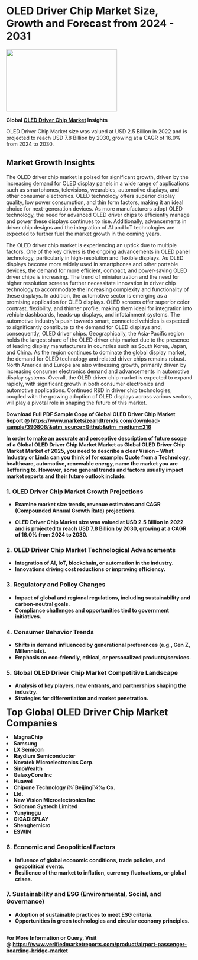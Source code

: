 <H1>OLED Driver Chip Market Size, Growth and Forecast from 2024 - 2031</H1><img class="aligncenter size-medium wp-image-584254" src="https://thirdeyenews.in/wp-content/uploads/2024/09/Global-Market-Research-300x168.jpeg" alt="" width="300" height="168" /><p><strong>Global&nbsp;<a href="https://www.marketsizeandtrends.com/download-sample/390806/&amp;utm_source=Github&utm_medium=216">OLED Driver Chip Market</a> Insights</strong></p><p>OLED Driver Chip Market size was valued at USD 2.5 Billion in 2022 and is projected to reach USD 7.8 Billion by 2030, growing at a CAGR of 16.0% from 2024 to 2030.</p><p><h2>Market Growth Insights</h2> <p>The OLED driver chip market is poised for significant growth, driven by the increasing demand for OLED display panels in a wide range of applications such as smartphones, televisions, wearables, automotive displays, and other consumer electronics. OLED technology offers superior display quality, low power consumption, and thin form factors, making it an ideal choice for next-generation devices. As more manufacturers adopt OLED technology, the need for advanced OLED driver chips to efficiently manage and power these displays continues to rise. Additionally, advancements in driver chip designs and the integration of AI and IoT technologies are expected to further fuel the market growth in the coming years.</p> <p><strong></strong></p> <p>The OLED driver chip market is experiencing an uptick due to multiple factors. One of the key drivers is the ongoing advancements in OLED panel technology, particularly in high-resolution and flexible displays. As OLED displays become more widely used in smartphones and other portable devices, the demand for more efficient, compact, and power-saving OLED driver chips is increasing. The trend of miniaturization and the need for higher resolution screens further necessitate innovation in driver chip technology to accommodate the increasing complexity and functionality of these displays. In addition, the automotive sector is emerging as a promising application for OLED displays. OLED screens offer superior color contrast, flexibility, and thinner profile, making them ideal for integration into vehicle dashboards, heads-up displays, and infotainment systems. The automotive industry's push towards smart, connected vehicles is expected to significantly contribute to the demand for OLED displays and, consequently, OLED driver chips. Geographically, the Asia-Pacific region holds the largest share of the OLED driver chip market due to the presence of leading display manufacturers in countries such as South Korea, Japan, and China. As the region continues to dominate the global display market, the demand for OLED technology and related driver chips remains robust. North America and Europe are also witnessing growth, primarily driven by increasing consumer electronics demand and advancements in automotive display systems. Overall, the OLED driver chip market is expected to expand rapidly, with significant growth in both consumer electronics and automotive applications. Continued R&D in driver chip technologies, coupled with the growing adoption of OLED displays across various sectors, will play a pivotal role in shaping the future of this market.</p> <p><strong></p><p><span class=""><strong>Download Full PDF Sample Copy of Global OLED Driver Chip Market Report</strong> @ <a href="https://www.marketsizeandtrends.com/download-sample/390806/&amp;utm_source=Github&utm_medium=216" target="_blank">https://www.marketsizeandtrends.com/download-sample/390806/&amp;utm_source=Github&utm_medium=216</a></span></p><p>In order to make an accurate and perceptive description of future scope of a Global&nbsp;OLED Driver Chip Market Market as Global&nbsp;OLED Driver Chip Market Market of 2025, you need to describe a clear Vision &ndash; What Industry or Linda can you think of for example: Quote from a Technology, healthcare, automotive, renewable energy, name the market you are Reffering to. However, some general trends and factors usually impact market reports and their future outlook include:</p><h3>1.&nbsp;<strong>OLED Driver Chip Market Growth Projections</strong></h3><ul><li>Examine market size trends, revenue estimates and CAGR (Compounded Annual Growth Rate) projections.</li><li><p>OLED Driver Chip Market size was valued at USD 2.5 Billion in 2022 and is projected to reach USD 7.8 Billion by 2030, growing at a CAGR of 16.0% from 2024 to 2030.</p></li></ul><h3>2.&nbsp;<strong>OLED Driver Chip Market Technological Advancements</strong></h3><ul><li>Integration of AI, IoT, blockchain, or automation in the industry.</li><li>Innovations driving cost reductions or improving efficiency.</li></ul><h3>3.&nbsp;<strong>Regulatory and Policy Changes</strong></h3><ul><li>Impact of global and regional regulations, including sustainability and carbon-neutral goals.</li><li>Compliance challenges and opportunities tied to government initiatives.</li></ul><h3>4.&nbsp;<strong>Consumer Behavior Trends</strong></h3><ul><li>Shifts in demand influenced by generational preferences (e.g., Gen Z, Millennials).</li><li>Emphasis on eco-friendly, ethical, or personalized products/services.</li></ul><h3>5.&nbsp;<strong>Global OLED Driver Chip Market Competitive Landscape</strong></h3><ul><li>Analysis of key players, new entrants, and partnerships shaping the industry.</li><li>Strategies for differentiation and market penetration.</li></ul><p data-pm-slice="1 1 []"><span style="color: inherit; font-family: inherit; font-size: 25px;">Top Global OLED Driver Chip Market Companies</span></p><div class="" data-test-id=""><p><li>MagnaChip</li><li> Samsung</li><li> LX Semicon</li><li> Raydium Semiconductor</li><li> Novatek Microelectronics Corp.</li><li> SinoWealth</li><li> GalaxyCore Inc</li><li> Huawei</li><li> Chipone Technology ï¼ˆBeijingï¼‰ Co.</li><li> Ltd.</li><li> New Vision Microelectronics Inc</li><li> Solomon Systech Limited</li><li> Yunyinggu</li><li> GIGADISPLAY</li><li> Shenghemicro</li><li> ESWIN</li></p></div><h3>6.&nbsp;<strong>Economic and Geopolitical Factors</strong></h3><ul><li>Influence of global economic conditions, trade policies, and geopolitical events.</li><li>Resilience of the market to inflation, currency fluctuations, or global crises.</li></ul><h3>7.&nbsp;<strong>Sustainability and ESG (Environmental, Social, and Governance)</strong></h3><ul><li>Adoption of sustainable practices to meet ESG criteria.</li><li>Opportunities in green technologies and circular economy principles.</li></ul><h2><strong style="font-size: 14px;">For More Information or Query, Visit @&nbsp;</strong><a style="background-color: #ffffff; font-size: 14px;" href="https://www.marketsizeandtrends.com/report/oled-driver-chip-market/" target="_blank">https://www.verifiedmarketreports.com/product/airport-passenger-boarding-bridge-market</a></h2>

